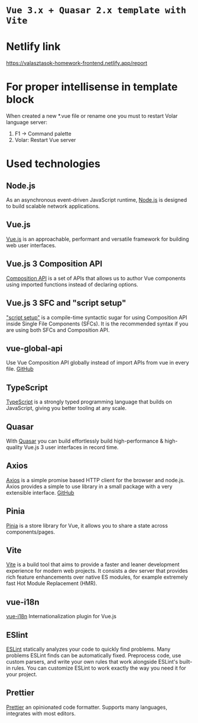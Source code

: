 # `Vue 3.x + Quasar 2.x template with Vite`

# Netlify link
https://valasztasok-homework-frontend.netlify.app/report

# For proper intellisense in template block
When created a new *.vue file or rename one you must to restart Volar language server:<br>
1. F1 -> Command palette<br>
2. Volar: Restart Vue server<br>


# Used technologies
## Node.js
As an asynchronous event-driven JavaScript runtime, [Node.js](https://nodejs.org/en/) is designed to build scalable network applications. 

## Vue.js
[Vue.js](https://vuejs.org/) is an approachable, performant and versatile framework for building web user interfaces.

## Vue.js 3 Composition API
[Composition API](https://vuejs.org/api/composition-api-setup.html) is a set of APIs that allows us to author Vue components using imported functions instead of declaring options.

## Vue.js 3 SFC and "script setup"
["script setup"](https://vuejs.org/api/sfc-script-setup.html) is a compile-time syntactic sugar for using Composition API inside Single File Components (SFCs). It is the recommended syntax if you are using both SFCs and Composition API.

## vue-global-api
Use Vue Composition API globally instead of import APIs from vue in every file. [GitHub](https://github.com/antfu/vue-global-api)

## TypeScript
[TypeScript](https://www.typescriptlang.org/) is a strongly typed programming language that builds on JavaScript, giving you better tooling at any scale.

## Quasar
With [Quasar](https://quasar.dev/) you can build effortlessly build high-performance & high-quality Vue.js 3 user interfaces in record time.

## Axios
[Axios](https://axios-http.com/) is a simple promise based HTTP client for the browser and node.js. Axios provides a simple to use library in a small package with a very extensible interface. [GitHub](https://github.com/axios/axios)

## Pinia
[Pinia](https://pinia.vuejs.org/) is a store library for Vue, it allows you to share a state across components/pages.

## Vite
[Vite](https://vitejs.dev/) is a build tool that aims to provide a faster and leaner development experience for modern web projects. It consists a dev server that provides rich feature enhancements over native ES modules, for example extremely fast Hot Module Replacement (HMR).

## vue-i18n
[vue-i18n](https://github.com/intlify/vue-i18n-next/tree/master/packages/vue-i18n#readme) Internationalization plugin for Vue.js


## ESlint
[ESLint](https://eslint.org/) statically analyzes your code to quickly find problems. Many problems ESLint finds can be automatically fixed. Preprocess code, use custom parsers, and write your own rules that work alongside ESLint's built-in rules. You can customize ESLint to work exactly the way you need it for your project.

## Prettier
[Prettier](https://prettier.io/) an opinionated code formatter. Supports many languages, integrates with most editors.
